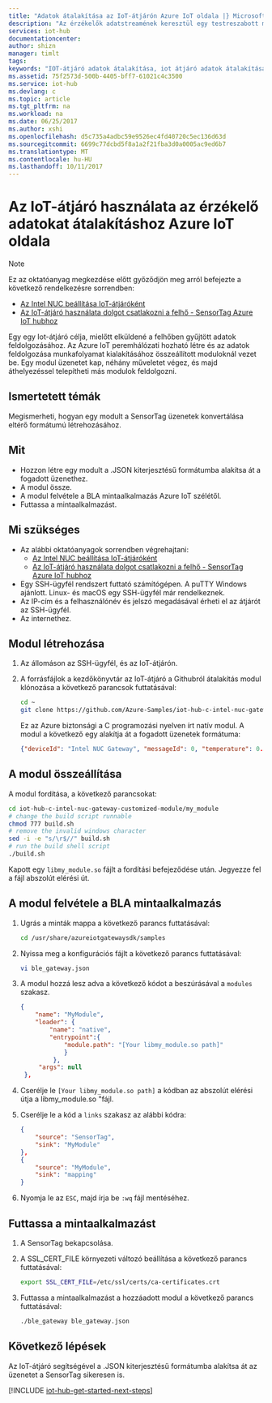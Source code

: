 ```yaml
---
title: "Adatok átalakítása az IoT-átjárón Azure IoT oldala |} Microsoft Docs"
description: "Az érzékelők adatstreamének keresztül egy testreszabott modul formátum át az Azure IoT peremhálózati IoT átjáró használata."
services: iot-hub
documentationcenter: 
author: shizn
manager: timlt
tags: 
keywords: "IOT-átjáró adatok átalakítása, iot átjáró adatok átalakítása"
ms.assetid: 75f2573d-500b-4405-bff7-61021c4c3500
ms.service: iot-hub
ms.devlang: c
ms.topic: article
ms.tgt_pltfrm: na
ms.workload: na
ms.date: 06/25/2017
ms.author: xshi
ms.openlocfilehash: d5c735a4adbc59e9526ec4fd40720c5ec136d63d
ms.sourcegitcommit: 6699c77dcbd5f8a1a2f21fba3d0a0005ac9ed6b7
ms.translationtype: MT
ms.contentlocale: hu-HU
ms.lasthandoff: 10/11/2017
---
```

# <a name="use-iot-gateway-for-sensor-data-transformation-with-azure-iot-edge"></a>Az IoT-átjáró használata az érzékelő adatokat átalakításhoz Azure IoT oldala

> [!NOTE]
> Ez az oktatóanyag megkezdése előtt győződjön meg arról befejezte a következő rendelkezésre sorrendben:
> * [Az Intel NUC beállítása IoT-átjáróként](iot-hub-gateway-kit-c-lesson1-set-up-nuc.md)
> * [Az IoT-átjáró használata dolgot csatlakozni a felhő - SensorTag Azure IoT hubhoz](iot-hub-gateway-kit-c-iot-gateway-connect-device-to-cloud.md)

Egy egy Iot-átjáró célja, mielőtt elküldené a felhőben gyűjtött adatok feldolgozásához. Az Azure IoT peremhálózati hozható létre és az adatok feldolgozása munkafolyamat kialakításához összeállított moduloknál vezet be. Egy modul üzenetet kap, néhány műveletet végez, és majd áthelyezéssel telepítheti más modulok feldolgozni.

## <a name="what-you-learn"></a>Ismertetett témák

Megismerheti, hogyan egy modult a SensorTag üzenetek konvertálása eltérő formátumú létrehozásához.

## <a name="what-you-do"></a>Mit

* Hozzon létre egy modult a .JSON kiterjesztésű formátumba alakítsa át a fogadott üzenethez.
* A modul össze.
* A modul felvétele a BLA mintaalkalmazás Azure IoT szélétől.
* Futtassa a mintaalkalmazást.

## <a name="what-you-need"></a>Mi szükséges

* Az alábbi oktatóanyagok sorrendben végrehajtani:
  * [Az Intel NUC beállítása IoT-átjáróként](iot-hub-gateway-kit-c-lesson1-set-up-nuc.md)
  * [Az IoT-átjáró használata dolgot csatlakozni a felhő - SensorTag Azure IoT hubhoz](iot-hub-gateway-kit-c-iot-gateway-connect-device-to-cloud.md)
* Egy SSH-ügyfél rendszert futtató számítógépen. A puTTY Windows ajánlott. Linux- és macOS egy SSH-ügyfél már rendelkeznek.
* Az IP-cím és a felhasználónév és jelszó megadásával érheti el az átjárót az SSH-ügyfél.
* Az internethez.

## <a name="create-a-module"></a>Modul létrehozása

1. Az állomáson az SSH-ügyfél, és az IoT-átjárón.
1. A forrásfájlok a kezdőkönyvtár az IoT-átjáró a Githubról átalakítás modul klónozása a következő parancsok futtatásával:

   ```bash
   cd ~
   git clone https://github.com/Azure-Samples/iot-hub-c-intel-nuc-gateway-customized-module.git
   ```

   Ez az Azure biztonsági a C programozási nyelven írt natív modul. A modul a következő egy alakítja át a fogadott üzenetek formátuma:

   ```json
   {"deviceId": "Intel NUC Gateway", "messageId": 0, "temperature": 0.0}
   ```

## <a name="compile-the-module"></a>A modul összeállítása

A modul fordítása, a következő parancsokat:

```bash
cd iot-hub-c-intel-nuc-gateway-customized-module/my_module
# change the build script runnable
chmod 777 build.sh
# remove the invalid windows character
sed -i -e "s/\r$//" build.sh
# run the build shell script
./build.sh
```

Kapott egy `libmy_module.so` fájlt a fordítási befejeződése után. Jegyezze fel a fájl abszolút elérési út.

## <a name="add-the-module-to-the-ble-sample-application"></a>A modul felvétele a BLA mintaalkalmazás

1. Ugrás a minták mappa a következő parancs futtatásával:

   ```bash
   cd /usr/share/azureiotgatewaysdk/samples
   ```

1. Nyissa meg a konfigurációs fájlt a következő parancs futtatásával:

   ```bash
   vi ble_gateway.json
   ```

1. A modul hozzá lesz adva a következő kódot a beszúrásával a `modules` szakasz.

   ```json
   {
       "name": "MyModule",
       "loader": {
           "name": "native",
           "entrypoint":{
               "module.path": "[Your libmy_module.so path]"
               }
            },
        "args": null
    },
    ```

1. Cserélje le `[Your libmy_module.so path]` a kódban az abszolút elérési útja a libmy_module.so "fájl.
1. Cserélje le a kód a `links` szakasz az alábbi kódra:

   ```json
   {
       "source": "SensorTag",
       "sink": "MyModule"
   },
   {
       "source": "MyModule",
       "sink": "mapping"
   }
   ```

1. Nyomja le az `ESC`, majd írja be `:wq` fájl mentéséhez.

## <a name="run-the-sample-application"></a>Futtassa a mintaalkalmazást

1. A SensorTag bekapcsolása.
1. A SSL_CERT_FILE környezeti változó beállítása a következő parancs futtatásával:

   ```bash
   export SSL_CERT_FILE=/etc/ssl/certs/ca-certificates.crt
   ```

1. Futtassa a mintaalkalmazást a hozzáadott modul a következő parancs futtatásával:

   ```bash
   ./ble_gateway ble_gateway.json
   ```

## <a name="next-steps"></a>Következő lépések

Az IoT-átjáró segítségével a .JSON kiterjesztésű formátumba alakítsa át az üzenetet a SensorTag sikeresen is.

[!INCLUDE [iot-hub-get-started-next-steps](../../includes/iot-hub-get-started-next-steps.md)]

